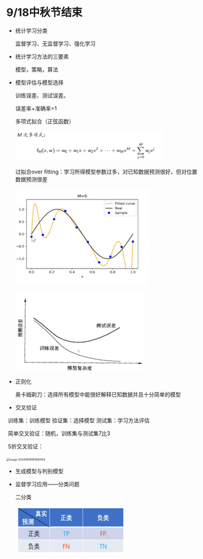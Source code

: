 # 9/18中秋节结束

- 统计学习分类

  监督学习、无监督学习、强化学习

  

- 统计学习方法的三要素

  模型，策略，算法

  

- 模型评估与模型选择

  训练误差、测试误差。

  误差率+准确率=1

  多项式拟合（正弦函数）

  <img src="https://raw.githubusercontent.com/V0ya93r/PicBed/main/img/image-20240918113735227.png" alt="image-20240918113735227" style="zoom: 50%;" />

  

  过拟合over fitting：学习所得模型参数过多，对已知数据预测很好，但对位置数据预测很差

  ![image-20240918112853602](https://raw.githubusercontent.com/V0ya93r/PicBed/main/img/image-20240918112853602.png)

  

  

  <img src="https://raw.githubusercontent.com/V0ya93r/PicBed/main/img/image-20240918113640015.png" alt="image-20240918113640015" style="zoom: 50%;" />

- 正则化

  奥卡姆剃刀：选择所有模型中能很好解释已知数据并且十分简单的模型
  
- 交叉验证

​	训练集：训练模型   验证集：选择模型    测试集：学习方法评估

​	简单交叉验证：随机，训练集与测试集7比3

​	S折交叉验证：

<img src="D:\Typora\Image\image-20240919091940554.png" alt="image-20240919091940554" style="zoom:50%;" />



- 生成模型与判别模型

- 监督学习应用——分类问题

  二分类

  <img src="https://raw.githubusercontent.com/V0ya93r/PicBed/main/img/image-20240919093209278.png" alt="image-20240919093209278" style="zoom: 50%;" />

  

  

  

